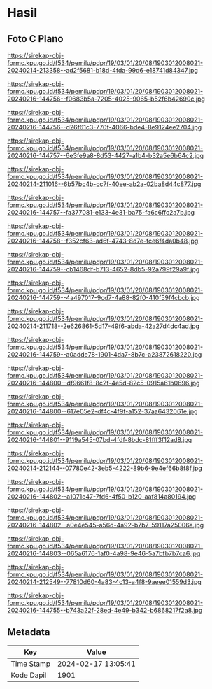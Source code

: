 # Hasil

## Foto C Plano

https://sirekap-obj-formc.kpu.go.id/f534/pemilu/pdpr/19/03/01/20/08/1903012008021-20240214-213358--ad2f5681-b18d-4fda-99d6-e18741d84347.jpg

https://sirekap-obj-formc.kpu.go.id/f534/pemilu/pdpr/19/03/01/20/08/1903012008021-20240216-144756--f0683b5a-7205-4025-9065-b52f6b42690c.jpg

https://sirekap-obj-formc.kpu.go.id/f534/pemilu/pdpr/19/03/01/20/08/1903012008021-20240216-144756--d26f61c3-770f-4066-bde4-8e9124ee2704.jpg

https://sirekap-obj-formc.kpu.go.id/f534/pemilu/pdpr/19/03/01/20/08/1903012008021-20240216-144757--6e3fe9a8-8d53-4427-a1b4-b32a5e6b64c2.jpg

https://sirekap-obj-formc.kpu.go.id/f534/pemilu/pdpr/19/03/01/20/08/1903012008021-20240214-211016--6b57bc4b-cc7f-40ee-ab2a-02ba8d44c877.jpg

https://sirekap-obj-formc.kpu.go.id/f534/pemilu/pdpr/19/03/01/20/08/1903012008021-20240216-144757--fa377081-e133-4e31-ba75-fa6c6ffc2a7b.jpg

https://sirekap-obj-formc.kpu.go.id/f534/pemilu/pdpr/19/03/01/20/08/1903012008021-20240216-144758--f352cf63-ad6f-4743-8d7e-fce6f4da0b48.jpg

https://sirekap-obj-formc.kpu.go.id/f534/pemilu/pdpr/19/03/01/20/08/1903012008021-20240216-144759--cb1468df-b713-4652-8db5-92a799f29a9f.jpg

https://sirekap-obj-formc.kpu.go.id/f534/pemilu/pdpr/19/03/01/20/08/1903012008021-20240216-144759--4a497017-9cd7-4a88-82f0-410f59f4cbcb.jpg

https://sirekap-obj-formc.kpu.go.id/f534/pemilu/pdpr/19/03/01/20/08/1903012008021-20240214-211718--2e626861-5d17-49f6-abda-42a27d4dc4ad.jpg

https://sirekap-obj-formc.kpu.go.id/f534/pemilu/pdpr/19/03/01/20/08/1903012008021-20240216-144759--a0adde78-1901-4da7-8b7c-a23872618220.jpg

https://sirekap-obj-formc.kpu.go.id/f534/pemilu/pdpr/19/03/01/20/08/1903012008021-20240216-144800--df9661f8-8c2f-4e5d-82c5-0915a61b0696.jpg

https://sirekap-obj-formc.kpu.go.id/f534/pemilu/pdpr/19/03/01/20/08/1903012008021-20240216-144800--617e05e2-df4c-4f9f-a152-37aa6432061e.jpg

https://sirekap-obj-formc.kpu.go.id/f534/pemilu/pdpr/19/03/01/20/08/1903012008021-20240216-144801--9119a545-07bd-4fdf-8bdc-81fff3f12ad8.jpg

https://sirekap-obj-formc.kpu.go.id/f534/pemilu/pdpr/19/03/01/20/08/1903012008021-20240214-212144--07780e42-3eb5-4222-89b6-9e4ef66b8f8f.jpg

https://sirekap-obj-formc.kpu.go.id/f534/pemilu/pdpr/19/03/01/20/08/1903012008021-20240216-144802--a1071e47-7fd6-4f50-b120-aaf814a80194.jpg

https://sirekap-obj-formc.kpu.go.id/f534/pemilu/pdpr/19/03/01/20/08/1903012008021-20240216-144802--a0e4e545-a56d-4a92-b7b7-59117a25006a.jpg

https://sirekap-obj-formc.kpu.go.id/f534/pemilu/pdpr/19/03/01/20/08/1903012008021-20240216-144803--065a6176-1af0-4a98-9e46-5a7bfb7b7ca6.jpg

https://sirekap-obj-formc.kpu.go.id/f534/pemilu/pdpr/19/03/01/20/08/1903012008021-20240214-212549--77810d60-4a83-4c13-a4f8-9aeee01559d3.jpg

https://sirekap-obj-formc.kpu.go.id/f534/pemilu/pdpr/19/03/01/20/08/1903012008021-20240216-144755--b743a22f-28ed-4e49-b342-b6868217f2a8.jpg


## Metadata

| Key        | Value               |
| ---------- | ------------------- |
| Time Stamp | 2024-02-17 13:05:41 |
| Kode Dapil | 1901                |



